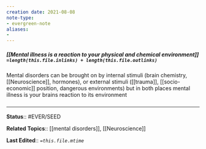 ```yaml
---
creation date: 2021-08-08
note-type: 
- evergreen-note
aliases:
- 
---
```


##### [[Mental illness is a reaction to your physical and chemical environment]] `=length(this.file.inlinks) + length(this.file.outlinks)`

Mental disorders can be brought on by internal stimuli (brain chemistry, [[Neuroscience]], hormones), or external stimuli ([[trauma]], [[socio-economic]] position, dangerous environments) but in both places mental illness is your brains reaction to its environment

### <hr class="footnote"/>

**Status**:: #EVER/SEED

**Related Topics**:: [[mental disorders]], [[Neuroscience]]
	
**Last Edited**:: *`=this.file.mtime`*
